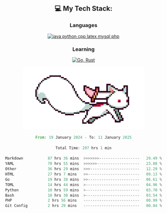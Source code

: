 
<div align="center">
<br>

## 💻 My Tech Stack:

### Languages

[![java python cpp latex mysql php](https://skillicons.dev/icons?i=java,python,cpp,latex,mysql,php)](https://skillicons.dev)

### Learning

[![Go, Rust](https://skillicons.dev/icons?i=go,rust)](https://skillicons.dev)

<center>

<img src="kyubey.gif" alt="Alt-Text" title="" >

</center>


<!--START_SECTION:waka-->

```rust
From: 19 January 2024 - To: 11 January 2025

Total Time: 297 hrs 1 min

Markdown           87 hrs 36 mins  >>>>>>>------------------   29.49 %
YAML               70 hrs 55 mins  >>>>>>-------------------   23.88 %
Other              36 hrs 29 mins  >>>----------------------   12.29 %
HTML               27 hrs 7 mins   >>-----------------------   09.13 %
Go                 19 hrs 38 mins  >>-----------------------   06.61 %
TOML               14 hrs 44 mins  >------------------------   04.96 %
Python             10 hrs 59 mins  >------------------------   03.70 %
Bash               10 hrs 30 mins  >------------------------   03.54 %
PHP                2 hrs 56 mins   -------------------------   00.99 %
Git Config         2 hrs 29 mins   -------------------------   00.84 %
```

<!--END_SECTION:waka-->
